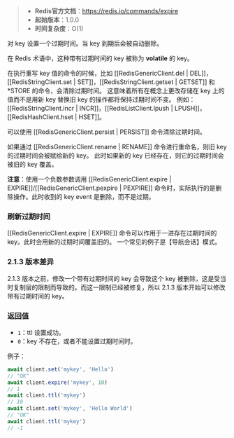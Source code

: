 > - **Redis官方文档**：https://redis.io/commands/expire
> - **起始版本**：1.0.0
> - **时间复杂度**：O(1)

对 key 设置一个过期时间。当 key 到期后会被自动删除。

在 Redis 术语中，这种带有过期时间的 key 被称为 **volatile** 的 key。

在执行重写 key 值的命令的时候，比如 [[RedisGenericClient.del | DEL]]，[[RedisStringClient.set | SET]]，[[RedisStringClient.getset | GETSET]] 和 *STORE 的命令，会清除过期时间。
这意味着所有在概念上更改存储在 key 上的值而不是用新 key 替换旧 key 的操作都将保持过期时间不变。
例如：[[RedisStringClient.incr | INCR]]，[[RedisListClient.lpush | LPUSH]]，[[RedisHashClient.hset | HSET]]。

可以使用 [[RedisGenericClient.persist | PERSIST]] 命令清除过期时间。

如果通过 [[RedisGenericClient.rename | RENAME]] 命令进行重命名，则旧 key 的过期时间会被赋给新的 key。
此时如果新的 key 已经存在，则它的过期时间会被旧的 key 覆盖。

**注意**：使用一个负数参数调用 [[RedisGenericClient.expire | EXPIRE]]/[[RedisGenericClient.pexpire | PEXPIRE]] 命令时，实际执行的是删除操作。此时收到的 key event 是删除，而不是过期。

### 刷新过期时间

[[RedisGenericClient.expire | EXPIRE]] 命令可以作用于一进存在过期时间的 key。此时会用新的过期时间覆盖旧的。
一个常见的例子是【导航会话】模式。

### 2.1.3 版本差异

2.1.3 版本之前，修改一个带有过期时间的 key 会导致这个 key 被删除，这是受当时复制层的限制而导致的。而这一限制已经被修复，所以 2.1.3 版本开始可以修改带有过期时间的 key。

### 返回值

- `1`：ttl 设置成功。
- `0`：key 不存在，或者不能设置过期时间时。

例子：

```typescript
await client.set('mykey', 'Hello')
// "OK"
await client.expire('mykey', 10)
// 1
await client.ttl('mykey')
// 10
await client.set('mykey', 'Hello World')
// "OK"
await client.ttl('mykey')
// -1
```
